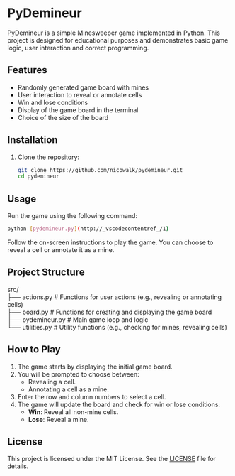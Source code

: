 # PyDemineur

PyDemineur is a simple Minesweeper game implemented in Python. This project is designed for educational purposes and demonstrates basic game logic, user interaction and correct programming.

## Features

- Randomly generated game board with mines
- User interaction to reveal or annotate cells
- Win and lose conditions
- Display of the game board in the terminal
- Choice of the size of the board

## Installation

1. Clone the repository:
    ```sh
    git clone https://github.com/nicowalk/pydemineur.git
    cd pydemineur
    ```

## Usage

Run the game using the following command:
```sh
python [pydemineur.py](http://_vscodecontentref_/1)
```


Follow the on-screen instructions to play the game. You can choose to reveal a cell or annotate it as a mine.

## Project Structure

src/ </br>
├── actions.py # Functions for user actions (e.g., revealing or annotating cells) </br>
├── board.py # Functions for creating and displaying the game board </br>
├── pydemineur.py # Main game loop and logic </br>
└── utilities.py # Utility functions (e.g., checking for mines, revealing cells)</br>


## How to Play

1. The game starts by displaying the initial game board.
2. You will be prompted to choose between:
   - Revealing a cell.
   - Annotating a cell as a mine.
3. Enter the row and column numbers to select a cell.
4. The game will update the board and check for win or lose conditions:
   - **Win**: Reveal all non-mine cells.
   - **Lose**: Reveal a mine.

## License

This project is licensed under the MIT License. See the [LICENSE](LICENSE) file for details.